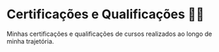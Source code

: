 # Certificações e Qualificações 👨‍🎓
Minhas certificações e qualificações de cursos realizados ao longo de minha trajetória.
